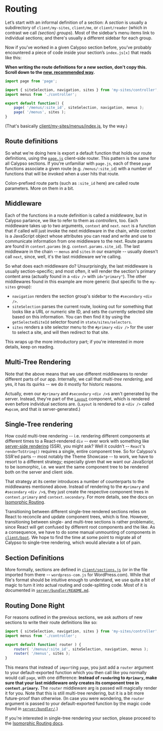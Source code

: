 Routing
=======

Let’s start with an informal definition of a section: A _section_ is usually a subdirectory of `client/my-sites`, `client/me`, or `client/reader` (which in contrast we call _(section) groups_). Most of the sidebar’s menu items link to individual sections; and there's usually a different sidebar for each group.

Now if you’ve worked in a given Calypso section before, you’ve probably encountered a piece of code inside your section’s `index.js[x]` that reads like this:

**When writing the route definitions for a new section, don't copy this. Scroll down to the [new, recommended way](#routing-done-right).**

```js
import page from 'page';

import { siteSelection, navigation, sites } from 'my-sites/controller';
import menus from './controller';

export default function() {
	page( '/menus/:site_id', siteSelection, navigation, menus );
	page( '/menus', sites );
}
```

(That's basically [client/my-sites/menus/index.js](../client/my-sites/menus/index.js), by the way.)

## Route definitions

So what we're doing here is export a default function that holds our route definitions, using the [`page.js`](https://visionmedia.github.io/page.js/) client-side router.
This pattern is the same for all Calypso sections. If you're unfamiliar with `page.js`, each of these `page` functions associate a given route (e.g. `/menus/:site_id`) with a number of functions that will be invoked when a user hits that route.

Colon-prefixed route parts (such as `:site_id` here) are called route parameters. More on them in a bit.

## Middleware

Each of the functions in a route definition is called a _middleware_, but in Calypso parlance, we like to refer to them as _controllers_, too.
Each middleware takes up to two arguments, `context` and `next`. `next` is a function that if called will just invoke the next middleware in the chain, while context is a JavaScript object whose attributes you can read and write and use to communicate information from one middleware to the next. Route params are found in `context.params` (e.g. `context.params.site_id`). The last middleware in the chain -- `menus` and `sites` in our example -- usually doesn't call `next`, since, well, it's the last middleware we're calling.

So what does each middleware do? Unsurprisingly, the last middleware is usually section-specific; and most often, it will render the section's primary content area (actually found in a `<div />` with `id="primary"`). The other middlewares found in this example are more generic (but specific to the `my-sites` group):

* `navigation` renders the section group's sidebar to the `#secondary` `<div />`.
* `siteSelection` parses the current route, looking out for something that looks like a URL or numeric site ID, and sets the currently selected site based on this information. You can then find it by using the `getSelectedSiteId` selector found in `state/sites/selectors`.
* `sites` renders a site selector menu to the `#primary` `<div />` for the user to select a site, and will then redirect to that site.

This wraps up the more introductory part; if you're interested in more details, keep on reading.

## Multi-Tree Rendering

Note that the above means that we use different middlewares to render different parts of our app. Internally, we call that _multi-tree rendering_, and yes, it has its quirks -- we do it mostly for historic reasons.

Actually, even our `#primary` and `#secondary` `<div />`s aren't generated by the server. Instead, they're part of the [`Layout`](../client/layout/README.md) component, which is rendered even before individual sections are. (`Layout` is rendered to a `<div />` called `#wpcom`, and that _is_ server-generated.)

## Single-Tree rendering

How could multi-tree rendering -- i.e. rendering different components at different times to a React-rendered `div` -- ever work with something like [server-side rendering](server-side-rendering.md) (SSR), you might ask? Well it couldn't -- `React`'s `renderToString()` requires a single, entire component tree. So for Calypso's SSR'ed parts -- most notably the Theme Showcase -- to work, we have to resort to a different strategy; especially given that we want our JavaScript to be isomorphic, i.e. we want the same component tree to be rendered both on the server and client side.

That strategy at its center introduces a number of counterparts to the middlewares mentioned above. Instead of rendering to the  `#primary` and `#secondary` `<div />`s, they just create the respective component trees in `context.primary` and `context.secondary`. For more details, see the docs on [Isomorphic Routing](isomorphic-routing.md).

Transitioning between different single-tree rendered sections relies on React to reconcile and update component trees, which is fine. However, transitioning between single- and multi-tree sections is rather problematic, since React will get confused by different root components and the like. As a consequence, we have to do some manual unmounting of components in [`client/boot`](../client/boot/index.js). We hope to find the time at some point to migrate all of Calypso to single-tree rendering, which would alleviate a lot of pain.

## Section Definitions

More formally, sections are defined in [`client/sections.js`](../client/sections.js) (or in the file imported from there -- `wordpress-com.js` for WordPress.com). While that file's format should be intuitive enough to understand, we use quite a bit of magic to turn it into actual routing and code-splitting code. Most of it is documented in [`server/bundler/README.md`](../server/bundler/README.md).

## Routing Done Right

For reasons outlined in the previous sections, we ask authors of new sections to write their route definitions like so:

```js
import { siteSelection, navigation, sites } from 'my-sites/controller';
import menus from './controller';

export default function( router ) {
	router( '/menus/:site_id', siteSelection, navigation, menus );
	router( '/menus', sites );
}
```

This means that instead of `import`ing `page`, you just add a `router` argument to your default-exported function which you then call like you normally would call `page`, with one difference: **Instead of `render`ing to `#primary`, make sure that your last middleware only creates its component tree in `context.primary`.** The `router` middleware arg is passed will magically render it for you. Note that this is still multi-tree rendering, but it is a bit more future-proof than otherwise.
(In case you were wondering, the `router` argument is passed to your default-exported function by the magic code found in [`server/bundler/`](../server/bundler/).)

If you're interested in single-tree rendering your section, please proceed to the [Isomorphic Routing docs](isomorphic-routing.md).
